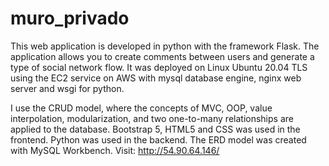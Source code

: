 # muro_privado
This web application is developed in python with the framework Flask. The application allows you to create comments between users and generate a type of social network flow. It was deployed on Linux Ubuntu 20.04 TLS using the EC2 service on AWS with mysql database engine, nginx web server and wsgi for python.

I use the CRUD model, where the concepts of MVC, OOP, value interpolation, modularization, and two one-to-many relationships are applied to the database. Bootstrap 5, HTML5 and CSS was used in the frontend. Python was used in the backend. The ERD model was created with MySQL Workbench. Visit: http://54.90.64.146/
